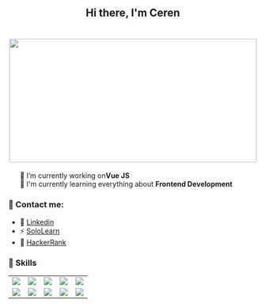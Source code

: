 <h2 align="center"><b>Hi there, I'm Ceren</b></h2>

<h1 align="center"><img src="https://i.pinimg.com/564x/40/00/8d/40008da157d71c4cc7c5b490e82e20f1.jpg" width="500" height="250"></h1>

<ul style="list-style:none">
	<li>🔭 I’m currently working on<b>Vue JS</b></li>
	<li>🌱 I'm currently learning everything about <b>Frontend Development</b></li>
</ul>
<h3>💬 Contact me:</h3>
<ul>
	<li>📌 <a href="https://www.linkedin.com/in/cerendemirci/">Linkedin</a></li>
	<li>⚡ <a href="https://www.sololearn.com/Profile/18712888">SoloLearn</a></li>
	<li>🌈 <a href="https://www.hackerrank.com/cerdemrc">HackerRank</a></li>
</ul>
<h3>🚀 Skills</h3>
	<table>
		<tr>
			<td align="center"><img src="https://img.shields.io/badge/html5%20-%23E34F26.svg?&style=for-the-badge&logo=html5&logoColor=white" /></td>
			<td align="center"><img src="https://img.shields.io/badge/css-%23239120.svg?&style=for-the-badge&logo=css3&logoColor=white" /></td>
			<td align="center"><img src="https://img.shields.io/badge/javascript-%23F7DF1E.svg?&style=for-the-badge&logo=javascript&logoColor=black" /></td>
			<td align="center"><img src="https://img.shields.io/badge/vuejs%20-%2335495e.svg?&style=for-the-badge&logo=vue.js&logoColor=%234FC08D" /></td>
			<td align="center"><img src="https://img.shields.io/badge/bootstrap%20-%23563D7C.svg?&style=for-the-badge&logo=bootstrap&logoColor=white" /></td>
		</tr>
		<tr>
			<td align="center"><img src="https://img.shields.io/badge/jquery%20-%230769AD.svg?&style=for-the-badge&logo=jquery&logoColor=white" /></td>
			<td align="center"><img src="https://img.shields.io/badge/sass%20-%23CC6699.svg?&style=for-the-badge&logo=sass&logoColor=white" /></td>
			<td align="center"><img src="https://img.shields.io/badge/php-%23777BB4.svg?&style=for-the-badge&logo=php&logoColor=white" /></td>
			<td align="center"><img src="https://img.shields.io/badge/c%23%20-%23239120.svg?&style=for-the-badge&logo=c-sharp&logoColor=white" /></td>
			<td align="center"><img src="https://img.shields.io/badge/laravel%20-%23FF2D20.svg?&style=for-the-badge&logo=laravel&logoColor=white" /></td>
		</tr>
